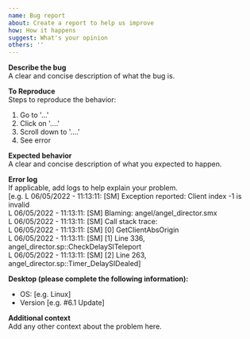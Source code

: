 ```yaml
---
name: Bug report
about: Create a report to help us improve
how: How it happens
suggest: What's your opinion
others: ''
---
```


**Describe the bug**  
A clear and concise description of what the bug is.  

**To Reproduce**  
Steps to reproduce the behavior:  
1. Go to '...'
2. Click on '....'
3. Scroll down to '....'
4. See error

**Expected behavior**  
A clear and concise description of what you expected to happen.

**Error log**  
If applicable, add logs to help explain your problem.  
[e.g. L 06/05/2022 - 11:13:11: [SM] Exception reported: Client index -1 is invalid  
L 06/05/2022 - 11:13:11: [SM] Blaming: angel/angel_director.smx  
L 06/05/2022 - 11:13:11: [SM] Call stack trace:  
L 06/05/2022 - 11:13:11: [SM]   [0] GetClientAbsOrigin  
L 06/05/2022 - 11:13:11: [SM]   [1] Line 336, angel_director.sp::CheckDelaySITeleport  
L 06/05/2022 - 11:13:11: [SM]   [2] Line 263, angel_director.sp::Timer_DelaySIDealed]  

**Desktop (please complete the following information):**  
 - OS: [e.g. Linux]
 - Version [e.g. #6.1 Update]

**Additional context**  
Add any other context about the problem here.
